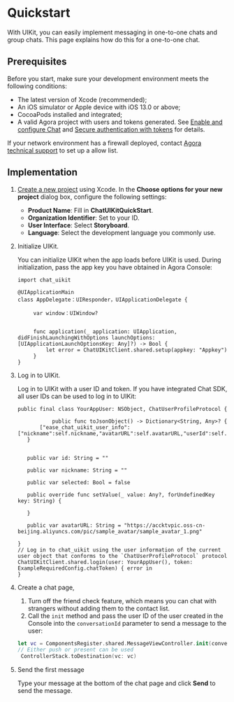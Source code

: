 # Quickstart

With UIKit, you can easily implement messaging in one-to-one chats and group chats. This page explains how do this for a one-to-one chat.

## Prerequisites

Before you start, make sure your development environment meets the following conditions:

- The latest version of Xcode (recommended);
- An iOS simulator or Apple device with iOS 13.0 or above;
- CocoaPods installed and integrated;
- A valid Agora project with users and tokens generated. See [Enable and configure Chat](https://docs.agora.io/en/agora-chat/get-started/enable) and [Secure authentication with tokens](https://docs.agora.io/en/agora-chat/develop/authentication) for details. 

If your network environment has a firewall deployed, contact [Agora technical support](mailto:support@agora.io) to set up a allow list.

## Implementation

1. [Create a new project](https://developer.apple.com/cn/documentation/xcode/creating_an_xcode_project_for_an_app/) using Xcode. In the **Choose options for your new project** dialog box, configure the following settings: 

   - **Product Name**: Fill in **ChatUIKitQuickStart**.
   - **Organization Identifier**: Set to your ID.
   - **User Interface**: Select **Storyboard**.
   - **Language**: Select the development language you commonly use.

1. Initialize UIKit.

   You can initialize UIKit when the app loads before UIKit is used. During initialization, pass the app key you have obtained in Agora Console:

    ```
    import chat_uikit
        
    @UIApplicationMain
    class AppDelegate：UIResponder，UIApplicationDelegate {
    
         var window：UIWindow?
    
    
         func application(_ application: UIApplication, didFinishLaunchingWithOptions launchOptions: [UIApplicationLaunchOptionsKey: Any]?) -> Bool {
             let error = ChatUIKitClient.shared.setup(appkey: "Appkey")
         }
    }
    ```

2. Log in to UIKit.

    Log in to UIKit with a user ID and token. If you have integrated Chat SDK, all user IDs can be used to log in to UIKit:

    ```
    public final class YourAppUser: NSObject, ChatUserProfileProtocol {
   
               public func toJsonObject() -> Dictionary<String, Any>? {
           ["ease_chat_uikit_user_info":["nickname":self.nickname,"avatarURL":self.avatarURL,"userId":self.id]]
       }
       
       
       public var id: String = ""
           
       public var nickname: String = ""
           
       public var selected: Bool = false
       
       public override func setValue(_ value: Any?, forUndefinedKey key: String) {
           
       }
   
       public var avatarURL: String = "https://accktvpic.oss-cn-beijing.aliyuncs.com/pic/sample_avatar/sample_avatar_1.png"
   
    }
    // Log in to chat_uikit using the user information of the current user object that conforms to the `ChatUserProfileProtocol` protocol
    ChatUIKitClient.shared.login(user: YourAppUser(), token: ExampleRequiredConfig.chatToken) { error in 
    }
    ```

3. Create a chat page,

   1. Turn off the friend check feature, which means you can chat with strangers without adding them to the contact list.
   2. Call the `init` method and pass the user ID of the user created in the Console into the `conversationId` parameter to send a message to the user:

    ```swift
    let vc = ComponentsRegister.shared.MessageViewController.init(conversationId: <#Create user's id#>, chatType: .chat)
    // Either push or present can be used
     ControllerStack.toDestination(vc: vc)
    ```
   
4. Send the first message

    Type your message at the bottom of the chat page and click **Send** to send the message.